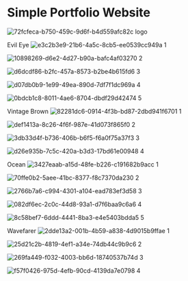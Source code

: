 # Simple Portfolio Website
![72fcfeca-b750-459c-9d6f-b4d559afc82c](https://user-images.githubusercontent.com/113114313/192445338-c8507544-4cd6-4b87-86cc-dcd7a99de621.jpg)      logo


Evil Eye
![e3c2b3e9-21b6-4a5c-8cb5-ee0539cc949a](https://user-images.githubusercontent.com/113114313/191652104-bae39ad8-eb49-48e1-8528-8168fad5b94e.jpg)      1

![10898269-d6e2-4d27-b90a-bafc4af03270](https://user-images.githubusercontent.com/113114313/191652270-7538da82-58fe-4e7d-8493-d84f9f5a7440.jpg)      2

![d6dcdf86-b2fc-457a-8573-b2be4b615fd6](https://user-images.githubusercontent.com/113114313/191666669-d81fad05-cbee-4ce7-adf7-ea6e5792235d.jpg)      3

![d07db0b9-1e99-49ea-890d-7df7f1dc969a](https://user-images.githubusercontent.com/113114313/191668190-67ff0251-9857-4cca-a23d-c014b25f081a.jpg)      4

![0bdcb1c8-8011-4ae6-8704-dbdf29d42474](https://user-images.githubusercontent.com/113114313/191671242-eb9130db-ede0-437c-a7cf-816adb5298b1.jpg)      5



Vintage Brown
![82281dc6-0914-4f3b-bd87-2dbd941f6701](https://user-images.githubusercontent.com/113114313/191652837-dba37cf8-88bb-4560-99c5-a1833a976419.jpg)      1

![def1413a-8c26-4f6f-987e-41d073f865f0](https://user-images.githubusercontent.com/113114313/191653787-89f62368-7a62-4b03-8607-ed8b93ac248a.jpg)      2

![3db33d4f-b736-406b-b6f5-f6a0f75a37f3](https://user-images.githubusercontent.com/113114313/191668604-d31d813d-dcd5-4285-a5f3-c241f8012ceb.jpg)      3

![d26e935b-7c5c-420a-b3d3-17bd61e00948](https://user-images.githubusercontent.com/113114313/191668632-a65643be-5197-40e3-9589-1da71537ef18.jpg)      4



Ocean
![3427eaab-a15d-48fe-b226-c191682b9acc](https://user-images.githubusercontent.com/113114313/191653959-e3eb6c13-bf9f-4fb1-8ee4-1ba41f44fa9a.jpg)      1

![70ffe0b2-5aee-41bc-8377-f8c7370da230](https://user-images.githubusercontent.com/113114313/191668940-8f1065df-f305-4ecf-9b6d-b326b641c03a.jpg)      2

![2766b7a6-c994-4301-a104-ead783ef3d58](https://user-images.githubusercontent.com/113114313/191669018-fdba0e99-2446-4eb3-aacf-0f79c2cb7229.jpg)      3

![082df6ec-2c0c-44d8-93a1-d7f6baa9c6a6](https://user-images.githubusercontent.com/113114313/191669060-0455232b-d393-44a2-9f94-17a935ccc39c.jpg)      4

![8c58bef7-6ddd-4441-8ba3-e4e5403bdda5](https://user-images.githubusercontent.com/113114313/191724841-82375a25-be2f-4f6c-b22c-e7754bcbc510.jpg)      5


Wavefarer
![2dde13a2-001b-4b59-a838-4d9015b9ffae](https://user-images.githubusercontent.com/113114313/191669528-01f431b8-e24b-48ab-b4dd-eaa8ffa7e8de.jpg)     1

![25d21c2b-4819-4ef1-a34e-74db44c9b9c6](https://user-images.githubusercontent.com/113114313/191669913-87d3b990-2e6d-4776-ab6e-497eeb0ceb69.jpg)     2

![269fa449-f032-4003-bb6d-18740537b74d](https://user-images.githubusercontent.com/113114313/191669545-7022c01b-3893-43ba-afe3-c734e6341dc3.jpg)     3

![f57f0426-975d-4efb-90cd-4139da7e0798](https://user-images.githubusercontent.com/113114313/191669557-b3a9a929-79a2-4c0f-9c8a-797a2e87a812.jpg)      4
